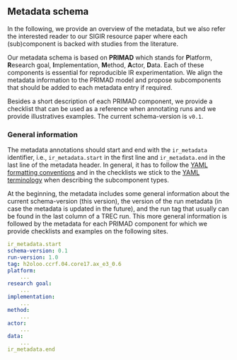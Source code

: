## Metadata schema

In the following, we provide an overview of the metadata, but we also refer the interested reader to our SIGIR resource paper where each (sub)component is backed with studies from the literature.

Our metadata schema is based on **PRIMAD** which stands for **P**latform, **R**esearch goal, **I**mplementation, **M**ethod, **A**ctor, **D**ata. Each of these components is essential for reproducible IR experimentation. We align the metadata information to the PRIMAD model and propose subcomponents that should be added to each metadata entry if required.

Besides a short description of each PRIMAD component, we provide a checklist that can be used as a reference when annotating runs and we provide illustratives examples. The current schema-version is `v0.1`.


### General information

The metadata annotations should start and end with the `ir_metadata` identifier, i.e., `ir_metadata.start` in the first line and `ir_metadata.end` in the last line of the metadata header. In general, it has to follow the [YAML formatting conventions](https://yaml.org/) and in the checklists we stick to the [YAML terminology](https://yaml.org/spec/1.2.2/ext/glossary/) when describing the subcomponent types. 

At the beginning, the metadata includes some general information about the current schema-version (this version), the version of the run metadata (in case the metadata is updated in the future), and the run tag that usually can be found in the last column of a TREC run. This more general information is followed by the metadata for each PRIMAD component for which we provide checklists and examples on the following sites.

```YAML
ir_metadata.start
schema-version: 0.1
run-version: 1.0
tag: h2oloo.ccrf.04.core17.ax_e3_0.6
platform:
    ...
research goal:
    ...
implementation:
    ...
method:
    ...
actor:
    ...
data:
    ...
ir_metadata.end
```
